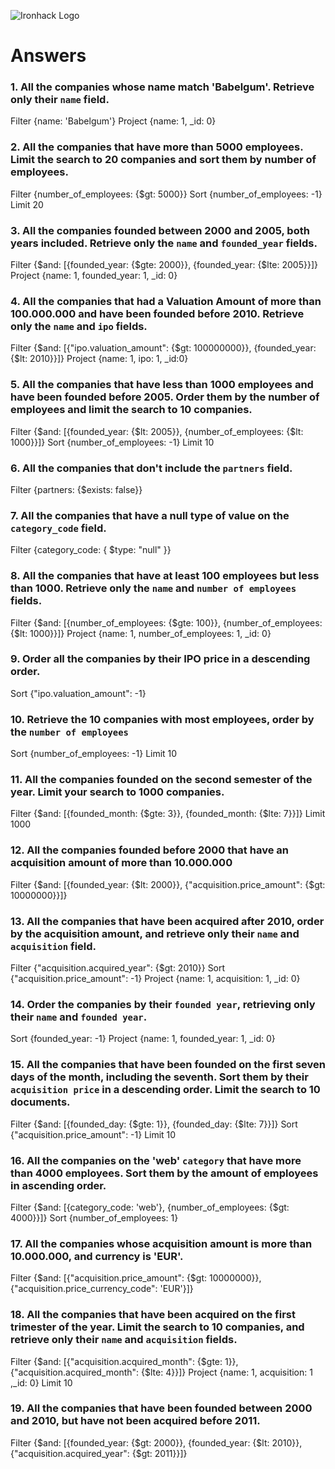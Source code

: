 ![Ironhack Logo](https://i.imgur.com/1QgrNNw.png)

# Answers

### 1. All the companies whose name match 'Babelgum'. Retrieve only their `name` field.

<!-- Your Code Goes Here -->
Filter {name: 'Babelgum'}
Project {name: 1, _id: 0}

### 2. All the companies that have more than 5000 employees. Limit the search to 20 companies and sort them by **number of employees**.

<!-- Your Code Goes Here -->
Filter {number_of_employees: {$gt: 5000}}
Sort {number_of_employees: -1}
Limit 20

### 3. All the companies founded between 2000 and 2005, both years included. Retrieve only the `name` and `founded_year` fields.

<!-- Your Code Goes Here -->
Filter {$and: [{founded_year: {$gte: 2000}}, {founded_year: {$lte: 2005}}]}
Project {name: 1, founded_year: 1, _id: 0}

### 4. All the companies that had a Valuation Amount of more than 100.000.000 and have been founded before 2010. Retrieve only the `name` and `ipo` fields.

<!-- Your Code Goes Here -->
Filter {$and: [{"ipo.valuation_amount": {$gt: 100000000}}, {founded_year: {$lt: 2010}}]}
Project {name: 1, ipo: 1, _id:0}

### 5. All the companies that have less than 1000 employees and have been founded before 2005. Order them by the number of employees and limit the search to 10 companies.

<!-- Your Code Goes Here -->
Filter {$and: [{founded_year: {$lt: 2005}}, {number_of_employees: {$lt: 1000}}]}
Sort {number_of_employees: -1}
Limit 10

### 6. All the companies that don't include the `partners` field.

<!-- Your Code Goes Here -->
Filter {partners: {$exists: false}}

### 7. All the companies that have a null type of value on the `category_code` field.

<!-- Your Code Goes Here -->
Filter {category_code: { $type: "null" }}

### 8. All the companies that have at least 100 employees but less than 1000. Retrieve only the `name` and `number of employees` fields.

<!-- Your Code Goes Here -->
Filter {$and: [{number_of_employees: {$gte: 100}}, {number_of_employees: {$lt: 1000}}]}
Project {name: 1, number_of_employees: 1, _id: 0}

### 9. Order all the companies by their IPO price in a descending order.

<!-- Your Code Goes Here -->
Sort {"ipo.valuation_amount": -1}

### 10. Retrieve the 10 companies with most employees, order by the `number of employees`

<!-- Your Code Goes Here -->
Sort {number_of_employees: -1}
Limit 10

### 11. All the companies founded on the second semester of the year. Limit your search to 1000 companies.

<!-- Your Code Goes Here -->
Filter {$and: [{founded_month: {$gte: 3}}, {founded_month: {$lte: 7}}]}
Limit 1000

### 12. All the companies founded before 2000 that have an acquisition amount of more than 10.000.000

<!-- Your Code Goes Here -->
Filter {$and: [{founded_year: {$lt: 2000}}, {"acquisition.price_amount": {$gt: 10000000}}]}

### 13. All the companies that have been acquired after 2010, order by the acquisition amount, and retrieve only their `name` and `acquisition` field.

<!-- Your Code Goes Here -->
Filter {"acquisition.acquired_year": {$gt: 2010}}
Sort {"acquisition.price_amount": -1}
Project {name: 1, acquisition: 1, _id: 0}

### 14. Order the companies by their `founded year`, retrieving only their `name` and `founded year`.

<!-- Your Code Goes Here -->
Sort {founded_year: -1}
Project {name: 1, founded_year: 1, _id: 0}

### 15. All the companies that have been founded on the first seven days of the month, including the seventh. Sort them by their `acquisition price` in a descending order. Limit the search to 10 documents.

<!-- Your Code Goes Here -->
Filter {$and: [{founded_day: {$gte: 1}}, {founded_day: {$lte: 7}}]}
Sort {"acquisition.price_amount": -1}
Limit 10

### 16. All the companies on the 'web' `category` that have more than 4000 employees. Sort them by the amount of employees in ascending order.

<!-- Your Code Goes Here -->
Filter {$and: [{category_code: 'web'}, {number_of_employees: {$gt: 4000}}]}
Sort {number_of_employees: 1}

### 17. All the companies whose acquisition amount is more than 10.000.000, and currency is 'EUR'.

<!-- Your Code Goes Here -->
Filter {$and: [{"acquisition.price_amount": {$gt: 10000000}}, {"acquisition.price_currency_code": 'EUR'}]}

### 18. All the companies that have been acquired on the first trimester of the year. Limit the search to 10 companies, and retrieve only their `name` and `acquisition` fields.

<!-- Your Code Goes Here -->
Filter {$and: [{"acquisition.acquired_month": {$gte: 1}}, {"acquisition.acquired_month": {$lte: 4}}]}
Project {name: 1, acquisition: 1 ,_id: 0}
Limit 10


### 19. All the companies that have been founded between 2000 and 2010, but have not been acquired before 2011.

<!-- Your Code Goes Here -->
Filter {$and: [{founded_year: {$gt: 2000}}, {founded_year: {$lt: 2010}}, {"acquisition.acquired_year": {$gt: 2011}}]}

